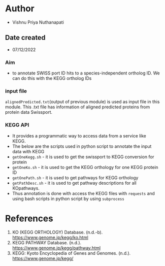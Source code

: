 # Author 
- Vishnu Priya Nuthanapati

## Date created 
- 07/12/2022

### Aim
- to annotate SWISS port ID hits to a species-independent ortholog ID. We can do this with the KEGG ortholog IDs

### input file
`alignedPredicted.txt`(output of previous module) is used as input file in this module. This .txt file has information of aligned predicted proteins from protein data Swissport. 

### KEGG API
- It provides a programmatic way to access data from a service like KEGG. 
- The below are the scripts used in python script to annotate the input data with KEGG 
- `getOneKegg.sh` - it is used to get the swissport to KEGG conversion for protein 
- `getOneKo.sh` - it is used to get the KEGG orthology for one KEGG protein ID
- `getOnePath.sh` - it is used to get pathways for KEGG orthology 
- `getPathDesc.sh` - it is used to get pathway descriptions for all KOpathways. 
- Thus annotation is done with access the KEGG files with `requests` and using bash scripts in python script by using `subprocess`

# References 
1. KO (KEGG ORTHOLOGY) Database. (n.d.-b). https://www.genome.jp/kegg/ko.html 
2. KEGG PATHWAY Database. (n.d.). https://www.genome.jp/kegg/pathway.html 
3. KEGG: Kyoto Encyclopedia of Genes and Genomes. (n.d.). https://www.genome.jp/kegg/

